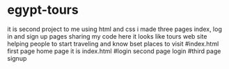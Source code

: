 # egypt-tours
it is second project to me using html and css i made three pages index, log in and sign up pages sharing my code here it looks like tours web site helping people to start traveling and know bset places to visit
#index.html
first page home page it is index.html
#login
second page login
#third page
signup

